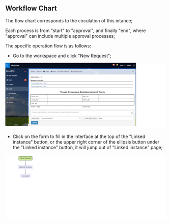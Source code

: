 ## Workflow Chart
The flow chart corresponds to the circulation of this intance;

Each process is from "start" to "approval", and finally "end", where "approval" can include multiple approval processes;

The specific operation flow is as follows:
- Go to the workspace and click "New Request"; 

![](images/workflow_chart1.png)
- Click on the form to fill in the interface at the top of the "Linked instance" button, or the upper right corner of the ellipsis button under the "Linked instance" button, it will jump out of "Linked instance" page;

![](images/workflow_chart2.png)

